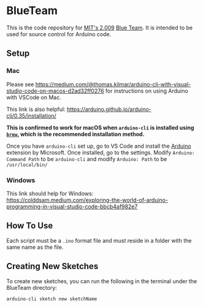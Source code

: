 # BlueTeam
This is the code repository for [MIT's 2.009](https://2009.mit.edu) [Blue Team](https://2009.mit.edu/teams/team-pages/blue).  It is intended to be used for source control for Arduino code.

## Setup

### Mac

Please see https://medium.com/@thomas.kilmar/arduino-cli-with-visual-studio-code-on-macos-d2ad32ff0276 for instructions on using Arduino with VSCode on Mac.

This link is also helpful: https://arduino.github.io/arduino-cli/0.35/installation/

**This is confirmed to work for macOS when `arduino-cli` is installed using [`brew`](https://formulae.brew.sh/formula/arduino-cli), which is the recommended installation method.**

Once you have `arduino-cli` set up, go to VS Code and install the [Arduino](https://marketplace.visualstudio.com/items?itemName=vsciot-vscode.vscode-arduino) extension by Microsoft.  Once installed, go to the settings.  Modify `Arduino: Command Path` to be `arduino-cli` and modify `Arduino: Path` to be `/usr/local/bin/`

### Windows

This link should help for Windows: https://colddsam.medium.com/exploring-the-world-of-arduino-programming-in-visual-studio-code-bbcb4af982e7

## How To Use

Each script must be a `.ino` format file and must reside in a folder with the same name as the file.

## Creating New Sketches

To create new sketches, you can run the following in the terminal under the BlueTeam directory:

```bash
arduino-cli sketch new sketchName
```
